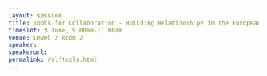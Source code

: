 ```yaml
---
layout: session
title: Tools for Collaboration - Building Relationships in the European Union and Australia
timeslot: 3 June, 9.00am-11.00am
venue: Level 2 Room 2
speaker:
speakerurl: 
permalink: /elftools.html
---
```




